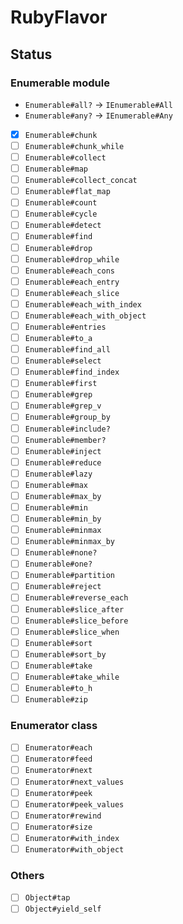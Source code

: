 # RubyFlavor

## Status

### Enumerable module

- `Enumerable#all?` -> `IEnumerable#All`
- `Enumerable#any?` -> `IEnumerable#Any`
- [X] `Enumerable#chunk`
- [ ] `Enumerable#chunk_while`
- [ ] `Enumerable#collect`
- [ ] `Enumerable#map`
- [ ] `Enumerable#collect_concat`
- [ ] `Enumerable#flat_map`
- [ ] `Enumerable#count`
- [ ] `Enumerable#cycle`
- [ ] `Enumerable#detect`
- [ ] `Enumerable#find`
- [ ] `Enumerable#drop`
- [ ] `Enumerable#drop_while`
- [ ] `Enumerable#each_cons`
- [ ] `Enumerable#each_entry`
- [ ] `Enumerable#each_slice`
- [ ] `Enumerable#each_with_index`
- [ ] `Enumerable#each_with_object`
- [ ] `Enumerable#entries`
- [ ] `Enumerable#to_a`
- [ ] `Enumerable#find_all`
- [ ] `Enumerable#select`
- [ ] `Enumerable#find_index`
- [ ] `Enumerable#first`
- [ ] `Enumerable#grep`
- [ ] `Enumerable#grep_v`
- [ ] `Enumerable#group_by`
- [ ] `Enumerable#include?`
- [ ] `Enumerable#member?`
- [ ] `Enumerable#inject`
- [ ] `Enumerable#reduce`
- [ ] `Enumerable#lazy`
- [ ] `Enumerable#max`
- [ ] `Enumerable#max_by`
- [ ] `Enumerable#min`
- [ ] `Enumerable#min_by`
- [ ] `Enumerable#minmax`
- [ ] `Enumerable#minmax_by`
- [ ] `Enumerable#none?`
- [ ] `Enumerable#one?`
- [ ] `Enumerable#partition`
- [ ] `Enumerable#reject`
- [ ] `Enumerable#reverse_each`
- [ ] `Enumerable#slice_after`
- [ ] `Enumerable#slice_before`
- [ ] `Enumerable#slice_when`
- [ ] `Enumerable#sort`
- [ ] `Enumerable#sort_by`
- [ ] `Enumerable#take`
- [ ] `Enumerable#take_while`
- [ ] `Enumerable#to_h`
- [ ] `Enumerable#zip`

### Enumerator class

- [ ] `Enumerator#each`
- [ ] `Enumerator#feed`
- [ ] `Enumerator#next`
- [ ] `Enumerator#next_values`
- [ ] `Enumerator#peek`
- [ ] `Enumerator#peek_values`
- [ ] `Enumerator#rewind`
- [ ] `Enumerator#size`
- [ ] `Enumerator#with_index`
- [ ] `Enumerator#with_object`

### Others

- [ ] `Object#tap`
- [ ] `Object#yield_self`
